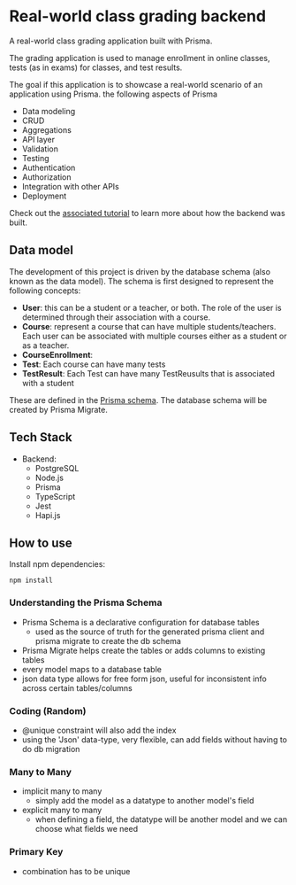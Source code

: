 # Real-world class grading backend

A real-world class grading application built with Prisma.

The grading application is used to manage enrollment in online classes, tests (as in exams) for classes, and test results.

The goal if this application is to showcase a real-world scenario of an application using Prisma. the following aspects of Prisma
- Data modeling
- CRUD
- Aggregations
- API layer
- Validation
- Testing
- Authentication
- Authorization
- Integration with other APIs
- Deployment

Check out the [associated tutorial](https://www.prisma.io/blog/modern-backend-1-tsjs1ps7kip1/) to learn more about how the backend was built.

## Data model

The development of this project is driven by the database schema (also known as the data model).
The schema is first designed to represent the following concepts:

- **User**: this can be a student or a teacher, or both. The role of the user is determined through their association with a course.
- **Course**: represent a course that can have multiple students/teachers. Each user can be associated with multiple courses either as a student or as a teacher.
- **CourseEnrollment**: 
- **Test**: Each course can have many tests
- **TestResult**: Each Test can have many TestReusults that is associated with a student

These are defined in the [Prisma schema](./prisma/schema.prisma).
The database schema will be created by Prisma Migrate.

## Tech Stack

- Backend:
  - PostgreSQL
  - Node.js
  - Prisma
  - TypeScript
  - Jest
  - Hapi.js

## How to use

Install npm dependencies:

```
npm install
```



### Understanding the Prisma Schema

- Prisma Schema is a declarative configuration for database tables
  - used as the source of truth for the generated prisma client and prisma migrate to create the db schema
- Prisma Migrate helps create the tables or adds columns to existing tables
- every model maps to a database table
- json data type allows for free form json, useful for inconsistent info across certain tables/columns

### Coding (Random)

- @unique constraint will also add the index
- using the 'Json' data-type, very flexible, can add fields without having to do db migration


### Many to Many

- implicit many to many
  - simply add the model as a datatype to another model's field
- explicit many to many
  - when defining a field, the datatype will be another model and we can choose what fields we need


### Primary Key

- combination has to be unique 